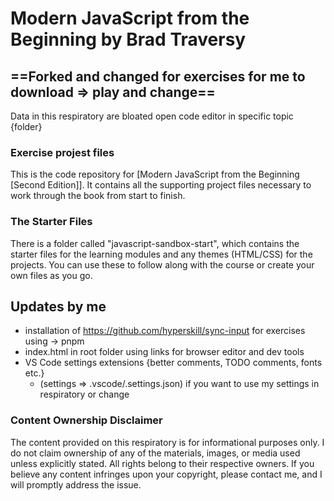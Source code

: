 # Modern JavaScript from the Beginning by Brad Traversy

## ==Forked and changed for exercises for me to download => play and change==

Data in this respiratory are bloated open code editor in specific topic {folder}

### Exercise projest files

This is the code repository for [Modern JavaScript from the Beginning [Second Edition]]. It contains all the supporting project files necessary to work through the book from start to finish.

### The Starter Files

There is a folder called "javascript-sandbox-start", which contains the starter files for the learning modules and any themes (HTML/CSS) for the projects. You can use these to follow along with the course or create your own files as you go.

## Updates by me

- installation of <https://github.com/hyperskill/sync-input> for exercises using -> pnpm
- index.html in root folder using links for browser editor and dev tools
- VS Code settings extensions {better comments, TODO comments, fonts etc.}
  - (settings => .vscode/.settings.json) if you want to use my settings in respiratory or change

### Content Ownership Disclaimer

The content provided on this respiratory is for informational purposes only. I do not claim ownership of any of the materials, images, or media used unless explicitly stated. All rights belong to their respective owners. If you believe any content infringes upon your copyright, please contact me, and I will promptly address the issue.
